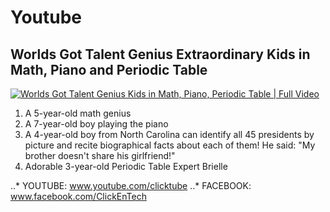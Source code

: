 # Youtube
## Worlds Got Talent Genius Extraordinary Kids in Math, Piano and Periodic Table
[![Worlds Got Talent Genius Kids in Math, Piano, Periodic Table | Full Video](https://www.google.co.uk/imgres?imgurl=https%3A%2F%2Fi.ytimg.com%2Fvi%2FRbNox4BJwl0%2Fmaxresdefault.jpg&imgrefurl=https%3A%2F%2Fwww.youtube.com%2Fwatch%3Fv%3DRbNox4BJwl0&docid=0uQxdJS8UbMnnM&tbnid=oRx9OYkaTlkaZM%3A&vet=10ahUKEwjQ9aazrJvXAhUB2xoKHffEAN0QMwhJKAwwDA..i&w=1280&h=720&client=ubuntu&bih=951&biw=1855&q=click%20tube%20extraordinary%20kids&ved=0ahUKEwjQ9aazrJvXAhUB2xoKHffEAN0QMwhJKAwwDA&iact=mrc&uact=8)](https://www.youtube.com/watch?v=RbNox4BJwl0 "Worlds Got Talent Genius Kids in Math, Piano, Periodic Table | Full Video")

1) A 5-year-old math genius
2) A 7-year-old boy playing the piano
3) A 4-year-old boy from North Carolina can identify all 45 presidents by picture and recite biographical facts about each of them! He said: "My brother doesn't share his girlfriend!"
4) Adorable 3-year-old Periodic Table Expert Brielle

..* YOUTUBE: www.youtube.com/clicktube
..* FACEBOOK: www.facebook.com/ClickEnTech
